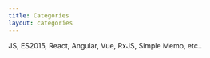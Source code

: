 ```yaml
---
title: Categories
layout: categories
---
```

JS, ES2015, React, Angular, Vue, RxJS, Simple Memo, etc..